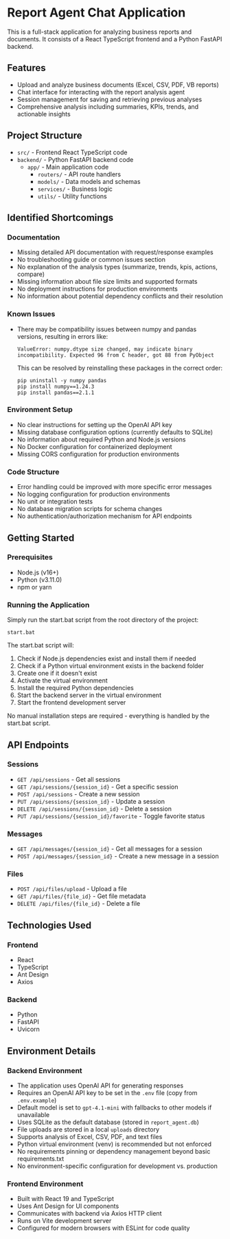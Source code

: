 # Report Agent Chat Application

This is a full-stack application for analyzing business reports and documents. It consists of a React TypeScript frontend and a Python FastAPI backend.

## Features

- Upload and analyze business documents (Excel, CSV, PDF, VB reports)
- Chat interface for interacting with the report analysis agent
- Session management for saving and retrieving previous analyses
- Comprehensive analysis including summaries, KPIs, trends, and actionable insights

## Project Structure

- `src/` - Frontend React TypeScript code
- `backend/` - Python FastAPI backend code
  - `app/` - Main application code
    - `routers/` - API route handlers
    - `models/` - Data models and schemas
    - `services/` - Business logic
    - `utils/` - Utility functions

## Identified Shortcomings

### Documentation
- Missing detailed API documentation with request/response examples
- No troubleshooting guide or common issues section
- No explanation of the analysis types (summarize, trends, kpis, actions, compare)
- Missing information about file size limits and supported formats
- No deployment instructions for production environments
- No information about potential dependency conflicts and their resolution

### Known Issues
- There may be compatibility issues between numpy and pandas versions, resulting in errors like:
  ```
  ValueError: numpy.dtype size changed, may indicate binary incompatibility. Expected 96 from C header, got 88 from PyObject
  ```
  This can be resolved by reinstalling these packages in the correct order:
  ```
  pip uninstall -y numpy pandas
  pip install numpy==1.24.3
  pip install pandas==2.1.1
  ```

### Environment Setup
- No clear instructions for setting up the OpenAI API key
- Missing database configuration options (currently defaults to SQLite)
- No information about required Python and Node.js versions
- No Docker configuration for containerized deployment
- Missing CORS configuration for production environments

### Code Structure
- Error handling could be improved with more specific error messages
- No logging configuration for production environments
- No unit or integration tests
- No database migration scripts for schema changes
- No authentication/authorization mechanism for API endpoints

## Getting Started

### Prerequisites

- Node.js (v16+)
- Python (v3.11.0)
- npm or yarn

### Running the Application

Simply run the start.bat script from the root directory of the project:

```
start.bat
```

The start.bat script will:
1. Check if Node.js dependencies exist and install them if needed
2. Check if a Python virtual environment exists in the backend folder
3. Create one if it doesn't exist
4. Activate the virtual environment
5. Install the required Python dependencies
6. Start the backend server in the virtual environment
7. Start the frontend development server

No manual installation steps are required - everything is handled by the start.bat script.

## API Endpoints

### Sessions

- `GET /api/sessions` - Get all sessions
- `GET /api/sessions/{session_id}` - Get a specific session
- `POST /api/sessions` - Create a new session
- `PUT /api/sessions/{session_id}` - Update a session
- `DELETE /api/sessions/{session_id}` - Delete a session
- `PUT /api/sessions/{session_id}/favorite` - Toggle favorite status

### Messages

- `GET /api/messages/{session_id}` - Get all messages for a session
- `POST /api/messages/{session_id}` - Create a new message in a session

### Files

- `POST /api/files/upload` - Upload a file
- `GET /api/files/{file_id}` - Get file metadata
- `DELETE /api/files/{file_id}` - Delete a file

## Technologies Used

### Frontend
- React
- TypeScript
- Ant Design
- Axios

### Backend
- Python
- FastAPI
- Uvicorn

## Environment Details

### Backend Environment
- The application uses OpenAI API for generating responses
- Requires an OpenAI API key to be set in the `.env` file (copy from `.env.example`)
- Default model is set to `gpt-4.1-mini` with fallbacks to other models if unavailable
- Uses SQLite as the default database (stored in `report_agent.db`)
- File uploads are stored in a local `uploads` directory
- Supports analysis of Excel, CSV, PDF, and text files
- Python virtual environment (venv) is recommended but not enforced
- No requirements pinning or dependency management beyond basic requirements.txt
- No environment-specific configuration for development vs. production

### Frontend Environment
- Built with React 19 and TypeScript
- Uses Ant Design for UI components
- Communicates with backend via Axios HTTP client
- Runs on Vite development server
- Configured for modern browsers with ESLint for code quality
